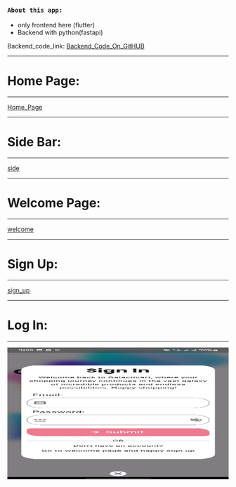 
### `About this app:`
- only frontend here (flutter)
- Backend with python(fastapi) 

Backend_code_link: [Backend_Code_On_GitHUB](https://github.com/yasin-arafat-05/2nd_Sem_Project_Backend)

---
# Home Page:
---

[Home_Page](/picture_git_md/01_home_page.jpeg)



---
# Side Bar:
---

[side](/picture_git_md/09_side_bar.jpeg)


---
# Welcome Page:
---

[welcome](/picture_git_md/11_welcome_page.jpeg)


---
# Sign Up:
---

[sign_up](/picture_git_md/10_sign_up.jpeg)


---
# Log In:
---

<img src="/picture_git_md/12_sign_in.jpeg"  width="600" height="300">






